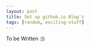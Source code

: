 ```yaml
---
layout: post
title: Set up github.io Blog's
tags: [random, exciting-stuff]
---
```


To be Written :))
